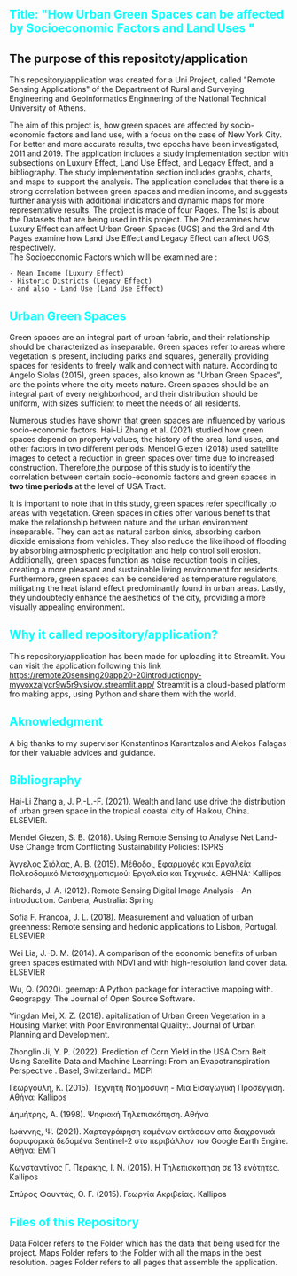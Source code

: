 
## <span style="color:cyan;">Title: "How Urban Green Spaces can be affected by Socioeconomic Factors and Land Uses "</span>

## The purpose of this repositoty/application

This repository/application was created for a Uni Project, called "Remote Sensing Applications" of the Department of Rural and Surveying Engineering and Geoinformatics Enginnering of the National Technical University of Athens.
    
The aim of this project is, how green spaces are affected by socio-economic factors and land use, with a focus on the case of New York City. For better and more accurate results, two epochs have been investigated, 2011 and 2019.
The application includes a study implementation section with subsections on Luxury Effect, Land Use Effect, and Legacy Effect, and a bibliography. 
The study implementation section includes graphs, charts, and maps to support the analysis. The application concludes that there is a strong correlation between green spaces and median income, 
and suggests further analysis with additional indicators and dynamic maps for more representative results.
The project is made of four Pages. The 1st is about the Datasets that are being used in this project. The 2nd examines how Luxury Effect can affect Urban Green Spaces (UGS) and 
the 3rd and 4th Pages examine how Land Use Effect and Legacy Effect can affect UGS, respectively.  
The Socioeconomic Factors which will be examined are :

    - Mean Income (Luxury Effect)
    - Historic Districts (Legacy Effect)
    - and also - Land Use (Land Use Effect)


## <span style="color:cyan;">Urban Green Spaces</span>

Green spaces are an integral part of urban fabric, and their relationship should be characterized as inseparable. Green spaces refer to areas where vegetation is present, including parks and squares, 
generally providing spaces for residents to freely walk and connect with nature. According to Angelo Siolas (2015), green spaces, also known as "Urban Green Spaces", 
are the points where the city meets nature. Green spaces should be an integral part of every neighborhood, and their distribution should be uniform, with sizes sufficient to meet the needs of all residents.

Numerous studies have shown that green spaces are influenced by various socio-economic factors. Hai-Li Zhang et al. (2021) studied how green spaces depend on property values, 
the history of the area, land uses, and other factors in two different periods. Mendel Giezen (2018) used satellite images to detect a reduction in green spaces over time due to increased construction.
Therefore,the purpose of this study is to identify the correlation between certain socio-economic factors and green spaces in **two time periods** at the level of USA Tract.

It is important to note that in this study, green spaces refer specifically to areas with vegetation. Green spaces in cities offer various benefits that make the relationship between nature and the urban environment 
inseparable. They can act as natural carbon sinks, absorbing carbon dioxide emissions from vehicles. They also reduce the likelihood of flooding by absorbing atmospheric precipitation and help control soil erosion. 
Additionally, green spaces function as noise reduction tools in cities, creating a more pleasant and sustainable living environment for residents. Furthermore, green spaces can be considered as temperature regulators, 
mitigating the heat island effect predominantly found in urban areas. Lastly, they undoubtedly enhance the aesthetics of the city, providing a more visually appealing environment.


## <span style="color:cyan;"> Why it called repository/application? </span>

This repository/application has been made for uploading it to Streamlit. You can visit the application following this link https://remote20sensing20app20-20introductionpy-myvoxzalycr9w5r9vsivov.streamlit.app/ 
Streamtit is a cloud-based platform fro making apps, using Python and share them with the world.

## <span style="color:cyan;"> Aknowledgment </span>

A big thanks to my supervisor Konstantinos Karantzalos and Alekos Falagas for their valuable advices and guidance.

## <span style="color:cyan;"> Bibliography </span>

Hai-Li Zhang a, J. P.-L.-F. (2021). Wealth and land use drive the distribution of urban green space in the tropical coastal city of Haikou, China. ELSEVIER.

Mendel Giezen, S. B. (2018). Using Remote Sensing to Analyse Net Land-Use Change from Conflicting Sustainability Policies: ISPRS

Άγγελος Σιόλας, Α. Β. (2015). Μέθοδοι, Εφαρμογές και Εργαλεία Πολεοδομικό Μετασχηματισμού: Εργαλεία και Τεχνικές. ΑΘΗΝΑ: Kallipos

Richards, J. A. (2012). Remote Sensing Digital Image Analysis - An introduction. Canbera, Australia: Spring

Sofia F. Francoa, J. L. (2018). Measurement and valuation of urban greenness: Remote sensing and hedonic applications to Lisbon, Portugal. ELSEVIER

Wei Lia, J.-D. M. (2014). A comparison of the economic benefits of urban green spaces estimated with NDVI and with high-resolution land cover data. ELSEVIER

Wu, Q. (2020). geemap: A Python package for interactive mapping with. Geograpgy. The Journal of Open Source Software.

Yingdan Mei, X. Z. (2018). apitalization of Urban Green Vegetation in a Housing Market with Poor Environmental Quality:. Journal of Urban Planning and Development.

Zhonglin Ji, Y. P. (2022). Prediction of Corn Yield in the USA Corn Belt Using Satellite Data and Machine Learning: From an Evapotranspiration Perspective . Basel, Switzerland.: MDPI

Γεωργούλη, Κ. (2015). Τεχνητή Νοημοσύνη - Μια Εισαγωγική Προσέγγιση. Αθήνα: Kallipos

Δημήτρης, Α. (1998). Ψηφιακή Τηλεπισκόπηση. Αθήνα

Ιωάννης, Ψ. (2021). Χαρτογράφηση καμένων εκτάσεων απο διαχρονικά δορυφορικά δεδομένα Sentinel-2 στο περιβάλλον του Google Earth Engine. Αθήνα: ΕΜΠ

Κωνσταντίνος Γ. Περάκης, Ι. Ν. (2015). Η Τηλεπισκόπηση σε 13 ενότητες. Kallipos

Σπύρος Φουντάς, Θ. Γ. (2015). Γεωργία Ακριβείας. Kallipos

## <span style="color:cyan;"> Files of this Repository</span>

Data Folder refers to the Folder which has the data that being used for the project.
Maps Folder refers to the Folder with all the maps in the best resolution.
pages Folder refers to all pages that assemble the application.
